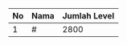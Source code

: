 | No | Nama            | Jumlah Level |
|----|-----------------|--------------|
| 1  | #    |    2800        |
